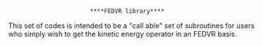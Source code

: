                            ****FEDVR library****

This set of codes is intended to be a "call able" set of subroutines for users
who simply wish to get the kinetic energy operator in an FEDVR basis.

 